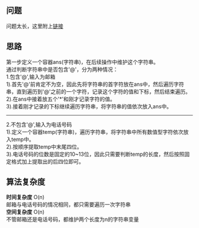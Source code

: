 ## 问题 ##
问题太长，这里附上[链接](https://leetcode-cn.com/problems/masking-personal-information/description/)
## 思路 ##
第一步定义一个容器ans(字符串)，在后续操作中维护这个字符串。  
通过判断字符串中是否包含'@'，分为两种情况：  
1.包含'@',输入为邮箱  
1).首先'@'前肯定不为空，因此先将字符串的首字符放在ans中，然后遍历字符串，直到遍历到'@'之前的一个字符，记录这个字符的值和下标，然后结束遍历。  
2).在ans中接着放五个'*'和刚才记录字符的值。  
3).接着刚才记录的下标继续遍历字符串，将字符串的值依次放入ans中。
***
2.不包含'@',输入为电话号码  
1).定义一个容器temp(字符串)，遍历字符串，将字符串中所有数值型字符依次放入temp中。  
2).按顺序提取temp中末尾四位。  
3).电话号码的位数是固定的10~13位，因此只需要判断temp的长度，然后按照固定格式加上提取出的后四位即可。
## 算法复杂度 ##
**时间复杂度**&nbsp;O(n)  
邮箱与电话号码的情况相同，都只需要遍历一次字符串  
**空间复杂度**&nbsp;O(n)  
不管邮箱还是电话号码，都维护两个长度为n的字符串变量
